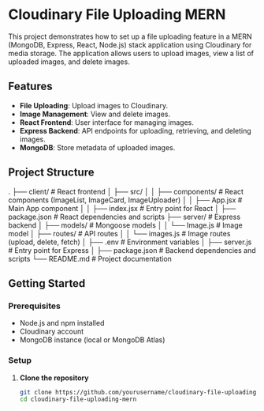 # Cloudinary File Uploading MERN

This project demonstrates how to set up a file uploading feature in a MERN (MongoDB, Express, React, Node.js) stack application using Cloudinary for media storage. The application allows users to upload images, view a list of uploaded images, and delete images.

## Features

- **File Uploading**: Upload images to Cloudinary.
- **Image Management**: View and delete images.
- **React Frontend**: User interface for managing images.
- **Express Backend**: API endpoints for uploading, retrieving, and deleting images.
- **MongoDB**: Store metadata of uploaded images.

## Project Structure

. ├── client/ # React frontend │ ├── src/ │ │ ├── components/ # React components (ImageList, ImageCard, ImageUploader) │ │ ├── App.jsx # Main App component │ │ ├── index.jsx # Entry point for React │ ├── package.json # React dependencies and scripts ├── server/ # Express backend │ ├── models/ # Mongoose models │ │ └── Image.js # Image model │ ├── routes/ # API routes │ │ └── images.js # Image routes (upload, delete, fetch) │ ├── .env # Environment variables │ ├── server.js # Entry point for Express │ ├── package.json # Backend dependencies and scripts └── README.md # Project documentation


## Getting Started

### Prerequisites

- Node.js and npm installed
- Cloudinary account
- MongoDB instance (local or MongoDB Atlas)

### Setup

1. **Clone the repository**

   ```bash
   git clone https://github.com/yourusername/cloudinary-file-uploading-mern.git
   cd cloudinary-file-uploading-mern

